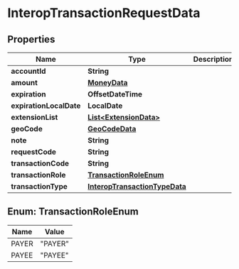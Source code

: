 

# InteropTransactionRequestData


## Properties

| Name | Type | Description | Notes |
|------------ | ------------- | ------------- | -------------|
|**accountId** | **String** |  |  |
|**amount** | [**MoneyData**](MoneyData.md) |  |  |
|**expiration** | **OffsetDateTime** |  |  [optional] |
|**expirationLocalDate** | **LocalDate** |  |  [optional] |
|**extensionList** | [**List&lt;ExtensionData&gt;**](ExtensionData.md) |  |  [optional] |
|**geoCode** | [**GeoCodeData**](GeoCodeData.md) |  |  [optional] |
|**note** | **String** |  |  [optional] |
|**requestCode** | **String** |  |  [optional] |
|**transactionCode** | **String** |  |  |
|**transactionRole** | [**TransactionRoleEnum**](#TransactionRoleEnum) |  |  |
|**transactionType** | [**InteropTransactionTypeData**](InteropTransactionTypeData.md) |  |  [optional] |



## Enum: TransactionRoleEnum

| Name | Value |
|---- | -----|
| PAYER | &quot;PAYER&quot; |
| PAYEE | &quot;PAYEE&quot; |



